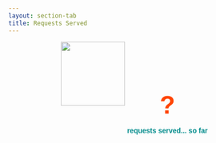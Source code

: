 ```yaml
---
layout: section-tab
title: Requests Served
---
```


<div style="text-align: center">
    <img src="{{ '/assets/img/icons/ic_req_res.svg' | relative_url }}" style="margin:auto; display: inline-block; width: 128px; height: 128px; pointer-events: none; user-select: none;">
    <div style="display: inline-block; vertical-align: middle">
    <p id="num_requests" style="color: orangered; font-size: 50px; font-family: 'Dosis', sans-serif; font-weight: bold; margin-bottom: 0px;">?</p>
    <p style="color: darkcyan; font-family: 'Dosis', sans-serif; font-weight: bold;">requests served... so far</p>
    </div>
</div>


<script>
    function get_current_requests(obj) 
    {
        var req = new XMLHttpRequest()

        req.onreadystatechange = function() {
            if (req.readyState == 4 && req.status == 200) {
                num_requests = req.response

                suffix = ''

                if (num_requests > 1e6)
                {
                    suffix = 'm'
                    num_requests = (num_requests / 1e6).toFixed(2)
                }
                else
                    if (num_requests > 1e3)
                    {
                        suffix = 'k'
                        num_requests = (num_requests / 1e3).toFixed(2)
                    }
                

                document.getElementById('num_requests').innerHTML = num_requests + suffix;
            }
        }

        req.open('GET', 'https://db-api.api.overfitted.io/get-num-requests', true)
        req.send(null)
    }

    window.onload = get_current_requests
</script>

